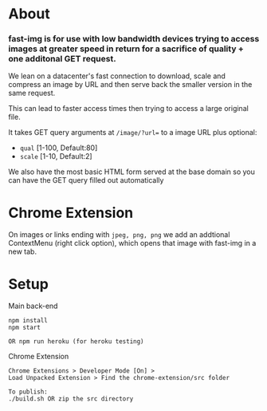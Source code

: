 # About

### fast-img is for use with low bandwidth devices trying to access images at greater speed in return for a sacrifice of quality + one additonal GET request.

We lean on a datacenter's fast connection to download, scale and compress an image by URL and then serve back the smaller version in the same request. 

This can lead to faster access times then trying to access a large original file.

It takes GET query arguments at `/image/?url=` to a image URL plus optional:
- `qual` [1-100, Default:80]
- `scale` [1-10, Default:2]

We also have the most basic HTML form served at the base domain so you can have the GET query filled out automatically

# Chrome Extension

On images or links ending with `jpeg, png, png` we add an addtional ContextMenu (right click option), which opens that image with fast-img in a new tab.

# Setup

Main back-end
```
npm install
npm start

OR npm run heroku (for heroku testing)
```

Chrome Extension
```
Chrome Extensions > Developer Mode [On] >
Load Unpacked Extension > Find the chrome-extension/src folder

To publish: 
./build.sh OR zip the src directory
```